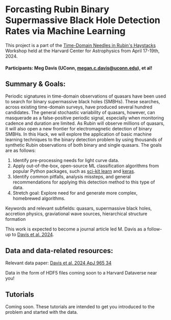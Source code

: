 # Forcasting Rubin Binary Supermassive Black Hole Detection Rates via Machine Learning

This project is a part of the [Time-Domain Needles in Rubin's Haystacks](https://rubin-anomalies-workshop.github.io/pages/about.html) Workshop held at the Harvard Center for Astrophysics from April 17-19th, 2024.

#### Participants: Meg Davis (UConn, megan.c.davis@uconn.edu), et al!

## Summary & Goals:
Periodic signatures in time-domain observations of quasars have been used to search for binary supermassive black holes (SMBHs). These searches, across existing time-domain surveys, have produced several hundred candidates. The general stochastic variability of quasars, however, can masquerade as a false-positive periodic signal, especially when monitoring cadence and duration are limited. As Rubin will observe millions of quasars, it will also open a new frontier for electromagnetic detection of binary SMBHs. In this Hack, we will explore the application of basic machine learning techniques to the binary detection problem by using thousands of synthetic Rubin observations of both binary and single quasars. The goals are as follows:
1. Identify pre-processing needs for light curve data.
2. Apply out-of-the-box, open-source ML classification algorithms from popular Python packages, such as [sci-kit learn](https://scikit-learn.org/stable/) and [keras](https://keras.io/examples/timeseries/timeseries_classification_from_scratch/).
3. Identify common pitfalls, analysis missteps, and general recommendations for applying this detection method to this type of data.
4. Stretch goal: Explore need for and generate more complex, homebrewed algorithms.
   
Keywords and relevant subfields: quasars, supermassive black holes, accretion physics, graviational wave sources, hierarchical structure formation

This work is expected to become a journal article led M. Davis as a follow-up to [Davis et al. 2024](https://iopscience.iop.org/article/10.3847/1538-4357/ad276e).

## Data and data-related resources:
Relevant data paper: [Davis et al. 2024 ApJ 965 34](https://iopscience.iop.org/article/10.3847/1538-4357/ad276e)

Data in the form of HDF5 files coming soon to a Harvard Dataverse near you!

## Tutorials
Coming soon. These tutorials are intended to get you introduced to the problem and started with the data.
